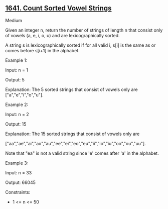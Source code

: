 ## [1641. Count Sorted Vowel Strings](https://leetcode.com/problems/count-sorted-vowel-strings/)

Medium

Given an integer n, return the number of strings of length n that consist only of vowels (a, e, i, o, u) and are lexicographically sorted.

A string s is lexicographically sorted if for all valid i, s[i] is the same as or comes before s[i+1] in the alphabet.

Example 1:

Input: n = 1

Output: 5

Explanation: The 5 sorted strings that consist of vowels only are ["a","e","i","o","u"].

Example 2:

Input: n = 2

Output: 15

Explanation: The 15 sorted strings that consist of vowels only are

["aa","ae","ai","ao","au","ee","ei","eo","eu","ii","io","iu","oo","ou","uu"].

Note that "ea" is not a valid string since 'e' comes after 'a' in the alphabet.

Example 3:

Input: n = 33

Output: 66045

Constraints:

- 1 <= n <= 50 